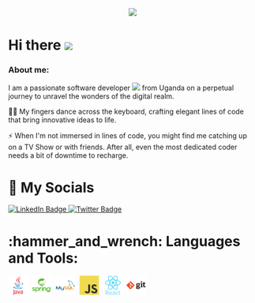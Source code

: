 <div id="header" align="center">
  <img src="https://media.giphy.com/media/9EhYvbmzUuw1xendxV/giphy.gif" width="100"/>
</div>

<h1>
  Hi there 
  <img src="https://media.giphy.com/media/hvRJCLFzcasrR4ia7z/giphy.gif" width="20px"/>
</h1>

### About me:
I am a passionate software developer <img src="https://media.giphy.com/media/WUlplcMpOCEmTGBtBW/giphy.gif" width="30"> from Uganda on a perpetual journey to unravel the wonders of the digital realm.

👨‍💻 My fingers dance across the keyboard, crafting elegant lines of code that bring innovative ideas to life. 

⚡ When I'm not immersed in lines of code, you might find me catching up on a TV Show or with friends. After all, even the most dedicated coder needs a bit of downtime to recharge.

<div>
  <h1>
    💬 My Socials
  </h1>
</div>

<div id="badges">
  <a href="https://linkedin.com/in/daphne-nalule-61a69121b/">
  <img src="https://img.shields.io/badge/LinkedIn-blue?style=for-the-badge&logo=linkedin&logoColor=white" alt="LinkedIn Badge"/>
  </a>
  <a href="https://twitter.com/phinerry"> 
  <img src="https://img.shields.io/badge/Twitter-blue?style=for-the-badge&logo=twitter&logoColor=white" alt="Twitter Badge"/>
  </a>
</div>

<div>
  <h1>
     :hammer_and_wrench: Languages and Tools:
  </h1>
  <img src="https://github.com/devicons/devicon/blob/master/icons/java/java-original-wordmark.svg" title="Java" alt="Java" width="40" height="40"/>&nbsp;
  <img src="https://github.com/devicons/devicon/blob/master/icons/spring/spring-original-wordmark.svg" title="Spring" alt="Spring" width="40" height="40"/>&nbsp;
  <img src="https://github.com/devicons/devicon/blob/master/icons/mysql/mysql-original-wordmark.svg" title="MySQL"  alt="MySQL" width="40" height="40"/>&nbsp;
  <img src="https://github.com/devicons/devicon/blob/master/icons/javascript/javascript-original.svg" title="JavaScript" alt="JavaScript" width="40" height="40"/>&nbsp;
  <img src="https://github.com/devicons/devicon/blob/master/icons/react/react-original-wordmark.svg" title="React" alt="React" width="40" height="40"/>&nbsp;
  <img src="https://github.com/devicons/devicon/blob/master/icons/git/git-original-wordmark.svg" title="Git" **alt="Git" width="40" height="40"/>
</div>


    
<!--
**Daphne210/Daphne210** is a ✨ _special_ ✨ repository because its `README.md` (this file) appears on your GitHub profile.

Here are some ideas to get you started:

- 🔭 I’m currently working on ...
- 🌱 I’m currently learning ...
- 👯 I’m looking to collaborate on ...
- 🤔 I’m looking for help with ...
- 💬 Ask me about ...
- 📫 How to reach me: ...
- 😄 Pronouns: ...
- ⚡ Fun fact: ...
-
-->
